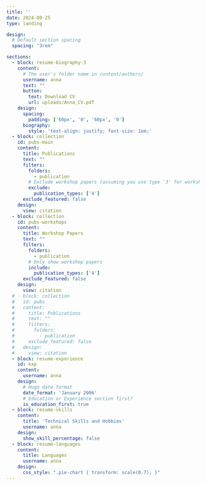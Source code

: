 ```yaml
---
title: ''
date: 2024-09-25
type: landing

design:
  # Default section spacing
  spacing: "3rem"

sections:
  - block: resume-biography-3
    content:
      # The user's folder name in content/authors/
      username: anna
      text: ""
      button:
        text: Download CV
        url: uploads/Anna_CV.pdf
    design:
      spacing:
        padding: ['60px', '0', '60px', '0']
      biography:
        style: 'text-align: justify; font-size: 1em;'
  - block: collection
    id: pubs-main
    content:
      title: Publications
      text: ""
      filters:
        folders:
          - publication
        # Exclude workshop papers (assuming you use type '3' for workshops)
        exclude:
          publication_types: ['4']
      exclude_featured: false
    design:
      view: citation
  - block: collection
    id: pubs-workshops
    content:
      title: Workshop Papers
      text: ""
      filters:
        folders:
          - publication
        # Only show workshop papers
        include:
          publication_types: ['4']
      exclude_featured: false
    design:
      view: citation
  # - block: collection
  #   id: pubs
  #   content:
  #     title: Publications
  #     text: ""
  #     filters:
  #       folders:
  #         - publication
  #     exclude_featured: false
  #   design:
  #     view: citation
  - block: resume-experience
    id: exp
    content:
      username: anna
    design:
      # Hugo date format
      date_format: 'January 2006'
      # Education or Experience section first?
      is_education_first: true
  - block: resume-skills
    content:
      title: 'Technical Skills and Hobbies'
      username: anna
    design:
      show_skill_percentage: false
  - block: resume-languages
    content:
      title: Languages
      username: anna
    design:
      css_style: ".pie-chart { transform: scale(0.7); }"
---
```

